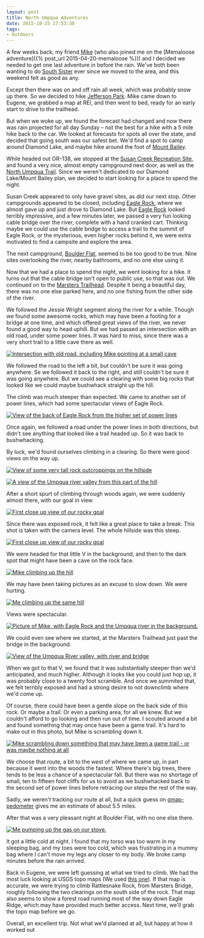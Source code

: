 ```yaml
---
layout: post 
title: North Umpqua Adventures
date: 2015-10-25 17:53:30
tags:
- Outdoors
---
```

A few weeks back, my friend [Mike](http://www.mikepsaris.com) (who also joined me on the [Memaloose adventure]({% post_url 2015-04-20-memaloose %})) and I decided we needed to get one last adventure in before the rain. We've both been wanting to do [South Sister](http://www.everytrail.com/guide/south-sister-summit) ever since we moved to the area, and this weekend felt as good as any.

Except then there was on and off rain all week, which was probably snow up there. So we decided to hike [Jefferson Park](http://www.oregonhikers.org/field_guide/Jefferson_Park_from_Whitewater_Trailhead_Hike). Mike came down to Eugene, we grabbed a map at REI, and then went to bed, ready for an early start to drive to the trailhead.

But when we woke up, we found the forecast had changed and now there was rain projected for all day Sunday &ndash; not the best for a hike with a 5 mile hike back to the car. We looked at forecasts for spots all over the state, and decided that going south was our safest bet. We'd find a spot to camp around Diamond Lake, and maybe hike around the foot of [Mount Bailey](http://www.summitpost.org/mount-bailey/151169). 

While headed out OR-138, we stopped at the [Susan Creek Recreation Site](http://www.blm.gov/or/resources/recreation/site_info.php?siteid=198), and found a very nice, almost empty campground next door, as well as the [North Umpqua Trail](http://www.blm.gov/or/districts/roseburg/recreation/umpquatrails/). Since we weren't dedicated to our Diamond Lake/Mount Bailey plan, we decided to start looking for a place to spend the night. 

Susan Creek appeared to only have gravel sites, as did our next stop. Other campgrounds appeared to be closed, including [Eagle Rock](http://www.fs.usda.gov/recarea/umpqua/recreation/recarea/?recid=63686&actid=29), where we almost gave up and just drove to Diamond Lake. But [Eagle Rock](http://www.wanderthewest.com/forum/gallery/image/9175-eagle-rock-over-north-umpqua-river/) looked terribly impressive, and a few minutes later, we passed a very fun looking cable bridge over the river, complete with a hand cranked cart. Thinking maybe we could use the cable bridge to access a trail to the summit of Eagle Rock, or the mysterious, even higher rocks behind it, we were extra motivated to find a campsite and explore the area.

The next campground, [Boulder Flat](http://www.fs.usda.gov/recarea/umpqua/null/recarea/?recid=63672&actid=29), seemed to be too good to be true. Nine sites overlooking the river, nearby bathrooms, and no one else using it. 

Now that we had a place to spend the night, we went looking for a hike. It turns out that the cable bridge isn't open to public use, so that was out. We continued on to the [Marsters Trailhead](http://www.blm.gov/or/districts/roseburg/recreation/umpquatrails/jesse_wright_segment.htm). Despite it being a beautiful day, there was no one else parked here, and no one fishing from the other side of the river.

We followed the Jessie Wright segment along the river for a while. Though we found some awesome rocks, which may have been a footing for a bridge at one time, and which offered great views of the river, we never found a good way to head uphill. But we had passed an intersection with an old road, under some power lines. It was hard to miss, since there was a very short trail to a little cave there as well.

<a href="http://imgur.com/77Gnoh8"><img alt="Intersection with old road, including Mike pointing at a small cave" src="http://imgur.com/77Gnoh8.jpg"></a>

We followed the road to the left a bit, but couldn't be sure it was going anywhere. Se we followed it back to the right, and still couldn't be sure it was going anywhere. But we could see a clearing with some big rocks that looked like we could maybe bushwhack straight up the hill. 

The climb was much steeper than expected. We came to another set of power lines, which had some spectacular views of Eagle Rock.

<a href="http://imgur.com/AWpuyp6"><img alt="View of the back of Eagle Rock from the higher set of power lines" src="http://imgur.com/AWpuyp6.jpg"></a>

Once again, we followed a road under the power lines in both directions, but didn't see anything that looked like a trail headed up. So it was back to bushwhacking.

By luck, we'd found ourselves climbing in a clearing. So there were good views on the way up.

<a href="http://imgur.com/SrYY8Xf"><img alt="View of some very tall rock outcroppings on the hillside" src="http://imgur.com/SrYY8Xf.jpg"></a>

<a href="http://imgur.com/O0k4RmK"><img alt="A view of the Umpqua river valley from this part of the hill" src="http://imgur.com/O0k4RmK.jpg"></a>

After a short spurt of climbing through woods again, we were suddenly almost there, with our goal in view.

<a href="http://imgur.com/uRDAPlr"><img alt="First close up view of our rocky goal" src="http://imgur.com/uRDAPlr.jpg"></a>

Since there was exposed rock, it felt like a great place to take a break. This shot is taken with the camera level. The whole hillside was this steep.

<a href="http://imgur.com/okfmOBX"><img alt="First close up view of our rocky goal" src="http://imgur.com/okfmOBX.jpg"></a>

We were headed for that little V in the background, and then to the dark spot that might have been a cave on the rock face.

<a href="http://imgur.com/4w1CsgD"><img alt="Mike climbing up the hill" src="http://imgur.com/4w1CsgD.jpg"></a>

We may have been taking pictures as an excuse to slow down. We were hurting.

<a href="http://imgur.com/llUpuZk"><img alt="Me climbing up the same hill" src="http://imgur.com/llUpuZk.jpg"></a>

Views were spectacular.

<a href="http://imgur.com/YFz9n35"><img alt="Picture of Mike, with Eagle Rock and the Umpqua river in the background." src="http://imgur.com/YFz9n35.jpg"></a>

We could even see where we started, at the Marsters Trailhead just past the bridge in the background.

<a href="http://imgur.com/jJX5VmD"><img alt="View of the Umpqua River valley, with river and bridge" src="http://imgur.com/jJX5VmD.jpg"></a>

When we got to that V, we found that it was substantially steeper than we'd anticipated, and much higher. Although it looks like you could just hop up, it was probably close to a twenty foot scramble. And once we summited that, we felt terribly exposed and had a strong desire to not downclimb where we'd come up. 

Of course, there could have been a gentle slope on the back side of this rock. Or maybe a trail. Or even a parking area, for all we knew. But we couldn't afford to go looking and then run out of time. I scouted around a bit and found something that may once have been a game trail. It's hard to make out in this photo, but Mike is scrambling down it. 

<a href="http://imgur.com/kPcs76X"><img alt="Mike scrambling down something that may have been a game trail - or was maybe nothing at all" src="http://imgur.com/kPcs76X.jpg"></a>

We choose that route, a bit to the west of where we came up, in part because it went into the woods the fastest. Where there's big trees, there tends to be less a chance of a spectacular fall. But there was no shortage of small, ten to fifteen foot cliffs for us to avoid as we bushwhacked back to the second set of power lines before retracing our steps the rest of the way. 

Sadly, we weren't tracking our route at all, but a quick guess on [gmap-pedometer](http://www.gmap-pedometer.com/) gives me an estimate of about 5.5 miles.

After that was a very pleasant night at Boulder Flat, with no one else there.

<a href="http://imgur.com/wAw0ksD"><img alt="Me pumping up the gas on our stove." src="http://imgur.com/wAw0ksD.jpg"></a>

It got a little cold at night. I found that my torso was too warm in my sleeping bag, and my toes were too cold, which was frustrating in a mummy bag where I can't move my legs any closer to my body. We broke camp minutes before the rain arrived. 

Back in Eugene, we were left guessing at what we tried to climb. We had the most luck looking at USGS topo maps (We used [this one](http://www.mytopo.com/maps/)). If that map is accurate, we were trying to climb Rattlesnake Rock, from Marsters Bridge, roughly following the two clearings on the south side of the rock. That map also seems to show a forest road running most of the way down Eagle Ridge, which may have provided much better access. Next time, we'll grab the topo map before we go.

Overall, an excellent trip. Not what we'd planned at all, but happy at how it worked out